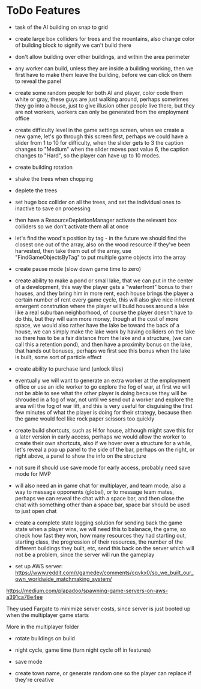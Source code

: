 # ToDo Features

* task of the AI building on snap to grid

* create large box colliders for trees and the mountains, also change color of building block to signify we can't build there

* don't allow building over other buildings, and within the area perimeter

* any worker can build, unless they are inside a building working, then we first have to make them leave the building, before we can click on them to reveal the panel

* create some random people for both AI and player, color code them white or gray, these guys are just walking around, perhaps sometimes they go into a house, just to give illusion other people live there, but they are not workers, workers can only be generated from the employment office

* create difficulty level in the game settings screen, when we create a new game, let's go through this screen first, perhaps we could have a slider from 1 to 10 for difficulty, when the slider gets to 3 the caption changes to "Medium" when the slider moves past value 6, the caption changes to "Hard", so the player can have up to 10 modes. 

* create building rotation

* shake the trees when chopping

* deplete the trees

* set huge box collider on all the trees, and set the individual ones to inactive to save on processing

* then have a ResourceDepletionManager activate the relevant box colliders so we don't activate them all at once

* let's find the wood's position by tag - in the future we should find the closest one out of the array, also on the wood resource if they've been harvested, then take them out of the array, use "FindGameObjectsByTag" to put multiple game objects into the array

* create pause mode (slow down game time to zero)

* create ability to make a pond or small lake, that we can put in the center of a development, this way the player gets a "waterfront" bonus to their houses, and they bring him in more rent, each house brings the player a certain number of rent every game cycle, this will also give nice inherent emergent constrution where the player will build houses around a lake like a real suburban neighborhood, of course the player doesn't have to do this, but they will earn more money, though at the cost of more space, we would also rather have the lake be toward the back of a house, we can simply make the lake work by having colliders on the lake so there has to be a fair distance from the lake and a structure, (we can call this a retention pond), and then have a proximity bonus on the lake, that hands out bonuses, perhaps we first see this bonus when the lake is built, some sort of particle effect

* create ability to purchase land (unlock tiles) 

* eventually we will want to generate an extra worker at the employment office or use an idle worker to go explore the fog of war, at first we will not be able to see what the other player is doing because they will be shrouded in a fog of war, not until we send out a worker and explore the area will the fog of war lift, and this is very useful for disguising the first few minutes of what the player is doing for their strategy, because then the game would feel like rock paper scissors too quickly

* create build shortcuts, such as H for house, although might save this for a later version in early access, perhaps we would allow the worker to create their own shortcuts, also if we hover over a structure for a while, let's reveal a pop up panel to the side of the bar, perhaps on the right, or right above, a panel to show the info on the structure

* not sure if should use save mode for early access, probably need save mode for MVP

* will also need an in game chat for multiplayer, and team mode, also a way to message opponents (global), or to message team mates, perhaps we can reveal the chat with a space bar, and then close the chat with something other than a space bar, space bar should be used to just open chat

* create a complete state logging solution for sending back the game state when a player wins, we will need this to balanace, the game, so check how fast they won, how many resources they had starting out, starting class, the progression of their resources, the number of the different buildings they built, etc, send this back on the server which will not be a problem, since the server will run the gameplay

* set up AWS server: https://www.reddit.com/r/gamedev/comments/cqvkx0/so_we_built_our_own_worldwide_matchmaking_system/

https://medium.com/plapadoo/spawning-game-servers-on-aws-a391ca78e4ee

They used Fargate to minimize server costs, since server is just booted up when the multiplayer game starts

More in the multiplayer folder

* rotate buildings on build

* night cycle, game time (turn night cycle off in features)

* save mode

* create town name, or generate random one so the player can replace if they're creative
